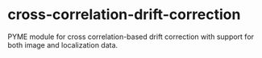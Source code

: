 # cross-correlation-drift-correction
PYME module for cross correlation-based drift correction with support for both image and localization data.
